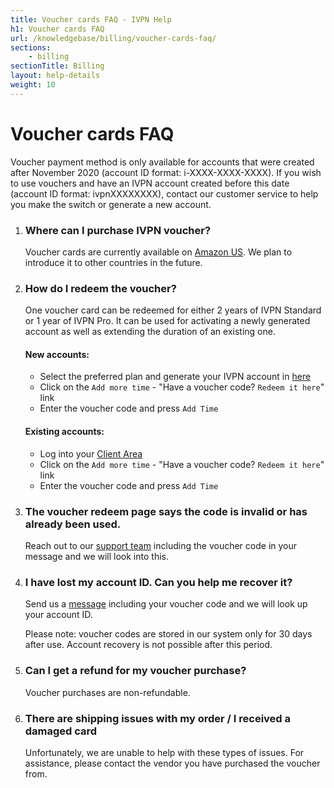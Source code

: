 ```yaml
---
title: Voucher cards FAQ - IVPN Help
h1: Voucher cards FAQ
url: /knowledgebase/billing/voucher-cards-faq/
sections:
    - billing
sectionTitle: Billing
layout: help-details
weight: 10
---
```

# Voucher cards FAQ

<div markdown="1" class="notice notice--info">
Voucher payment method is only available for accounts that were created after November 2020 (account ID format: i-XXXX-XXXX-XXXX). If you wish to use vouchers and have an IVPN account created before this date (account ID format: ivpnXXXXXXXX), contact our customer service to help you make the switch or generate a new account.
</div>

1. ### Where can I purchase IVPN voucher?
    Voucher cards are currently available on [Amazon US](https://amazon.com/dp/B0BL8FWDRL). We plan to introduce it to other countries in the future.

2. ### How do I redeem the voucher?
    One voucher card can be redeemed for either 2 years of IVPN Standard or 1 year of IVPN Pro. It can be used for activating a newly generated account as well as extending the duration of an existing one.

    #### New accounts:
    - Select the preferred plan and generate your IVPN account in [here](/pricing/)
    - Click on the `Add more time` - "Have a voucher code? `Redeem it here`" link
    - Enter the voucher code and press `Add Time`

    #### Existing accounts:
    - Log into your [Client Area](/account/login#id)
    - Click on the `Add more time` - "Have a voucher code? `Redeem it here`" link
    - Enter the voucher code and press `Add Time`

3. ### The voucher redeem page says the code is invalid or has already been used.
    Reach out to our [support team](/contactus/) including the voucher code in your message and we will look into this.

4. ### I have lost my account ID. Can you help me recover it?
    Send us a [message](/contactus/) including your voucher code and we will look up your account ID.

    <div markdown="1" class="notice notice--warning">
    Please note: voucher codes are stored in our system only for 30 days after use. Account recovery is not possible after this period.
    </div>

5. ### Can I get a refund for my voucher purchase?

    Voucher purchases are non-refundable.

6. ### There are shipping issues with my order / I received a damaged card

    Unfortunately, we are unable to help with these types of issues. For assistance, please contact the vendor you have purchased the voucher from.
